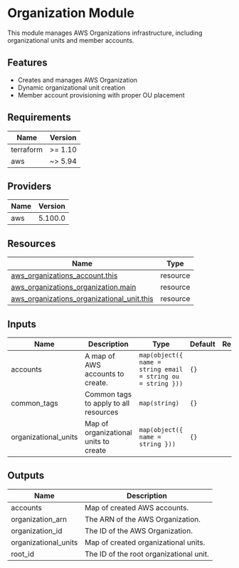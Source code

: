 # Organization Module

This module manages AWS Organizations infrastructure, including organizational units and member accounts.

## Features

- Creates and manages AWS Organization
- Dynamic organizational unit creation
- Member account provisioning with proper OU placement

<!-- BEGIN_TF_DOCS -->
## Requirements

| Name      | Version |
| --------- | ------- |
| terraform | >= 1.10 |
| aws       | ~> 5.94 |

## Providers

| Name | Version |
| ---- | ------- |
| aws  | 5.100.0 |

## Resources

| Name                                                                                                                                                        | Type     |
| ----------------------------------------------------------------------------------------------------------------------------------------------------------- | -------- |
| [aws_organizations_account.this](https://registry.terraform.io/providers/hashicorp/aws/latest/docs/resources/organizations_account)                         | resource |
| [aws_organizations_organization.main](https://registry.terraform.io/providers/hashicorp/aws/latest/docs/resources/organizations_organization)               | resource |
| [aws_organizations_organizational_unit.this](https://registry.terraform.io/providers/hashicorp/aws/latest/docs/resources/organizations_organizational_unit) | resource |

## Inputs

| Name                  | Description                           | Type                                                            | Default | Required |
| --------------------- | ------------------------------------- | --------------------------------------------------------------- | ------- | :------: |
| accounts              | A map of AWS accounts to create.      | ```map(object({ name = string email = string ou = string }))``` | `{}`    |    no    |
| common\_tags          | Common tags to apply to all resources | `map(string)`                                                   | `{}`    |    no    |
| organizational\_units | Map of organizational units to create | ```map(object({ name = string }))```                            | `{}`    |    no    |

## Outputs

| Name                  | Description                             |
| --------------------- | --------------------------------------- |
| accounts              | Map of created AWS accounts.            |
| organization\_arn     | The ARN of the AWS Organization.        |
| organization\_id      | The ID of the AWS Organization.         |
| organizational\_units | Map of created organizational units.    |
| root\_id              | The ID of the root organizational unit. |
<!-- END_TF_DOCS -->
